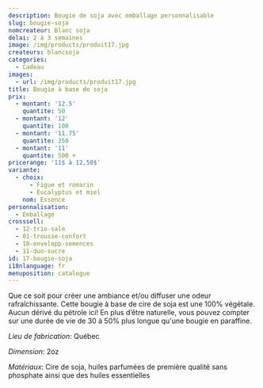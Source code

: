 ```yaml
---
description: Bougie de soja avec emballage personnalisable
slug: bougie-soja
nomcreateur: Blanc soja
delai: 2 à 3 semaines
image: /img/products/produit17.jpg
createurs: blancsoja
categories:
  - Cadeau
images:
  - url: /img/products/produit17.jpg
title: Bougie à base de soja
prix:
  - montant: '12.5'
    quantite: 50
  - montant: '12'
    quantite: 100
  - montant: '11.75'
    quantite: 250
  - montant: '11'
    quantite: 500 +
pricerange: '11$ à 12,50$'
variante:
  - choix:
      - Figue et romarin
      - Eucalyptus et miel
    nom: Essence
personnalisation:
  - Emballage
crosssell:
  - 12-trio-sale
  - 01-trousse-confort
  - 18-envelopp-semences
  - 11-duo-sucre
id: 17-bougie-soja
i18nlanguage: fr
menuposition: catalogue
---
```

Que ce soit pour créer une ambiance et/ou diffuser une odeur rafraîchissante. Cette bougie à base de cire de soja est une 100% végétale. Aucun dérivé du pétrole ici! En plus d’être naturelle, vous pouvez compter sur une durée de vie de 30 à 50% plus longue qu'une bougie en paraffine.

_Lieu de fabrication_: Québec

_Dimension_: 2oz

_Matériaux_: Cire de soja, huiles parfumées de première qualité sans phosphate ainsi que des huiles essentielles



